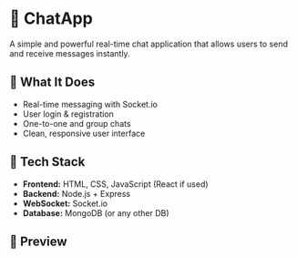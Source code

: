 # 💬 ChatApp

A simple and powerful real-time chat application that allows users to send and receive messages instantly.

## 🚀 What It Does

- Real-time messaging with Socket.io
- User login & registration
- One-to-one and group chats
- Clean, responsive user interface

## 🧰 Tech Stack

- **Frontend:** HTML, CSS, JavaScript (React if used)
- **Backend:** Node.js + Express
- **WebSocket:** Socket.io
- **Database:** MongoDB (or any other DB)

## 📸 Preview


